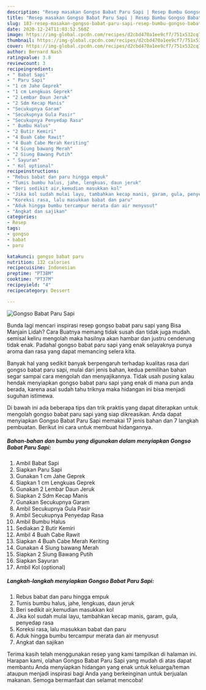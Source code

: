 ```yaml
---
description: "Resep masakan Gongso Babat Paru Sapi | Resep Bumbu Gongso Babat Paru Sapi Yang Mudah Dan Praktis"
title: "Resep masakan Gongso Babat Paru Sapi | Resep Bumbu Gongso Babat Paru Sapi Yang Mudah Dan Praktis"
slug: 183-resep-masakan-gongso-babat-paru-sapi-resep-bumbu-gongso-babat-paru-sapi-yang-mudah-dan-praktis
date: 2020-12-24T11:03:52.560Z
image: https://img-global.cpcdn.com/recipes/d2cbd470a1ee9cf7/751x532cq70/gongso-babat-paru-sapi-foto-resep-utama.jpg
thumbnail: https://img-global.cpcdn.com/recipes/d2cbd470a1ee9cf7/751x532cq70/gongso-babat-paru-sapi-foto-resep-utama.jpg
cover: https://img-global.cpcdn.com/recipes/d2cbd470a1ee9cf7/751x532cq70/gongso-babat-paru-sapi-foto-resep-utama.jpg
author: Bernard Nash
ratingvalue: 3.8
reviewcount: 3
recipeingredient:
- " Babat Sapi"
- " Paru Sapi"
- "1 cm Jahe Geprek"
- "1 cm Lengkuas Geprek"
- "2 Lembar Daun Jeruk"
- "2 Sdm Kecap Manis"
- "Secukupnya Garam"
- "Secukupnya Gula Pasir"
- "Secukupnya Penyedap Rasa"
- " Bumbu Halus"
- "2 Butir Kemiri"
- "4 Buah Cabe Rawit"
- "4 Buah Cabe Merah Keriting"
- "4 Siung bawang Merah"
- "2 Siung Bawang Putih"
- " Sayuran"
- " Kol optional"
recipeinstructions:
- "Rebus babat dan paru hingga empuk"
- "Tumis bumbu halus, jahe, lengkuas, daun jeruk"
- "Beri sedikit air,kemudian masukkan kol"
- "Jika kol sudah mulai layu, tambahkan kecap manis, garam, gula, penyedap rasa"
- "Koreksi rasa, lalu masukkan babat dan paru"
- "Aduk hingga bumbu tercampur merata dan air menyusut"
- "Angkat dan sajikan"
categories:
- Resep
tags:
- gongso
- babat
- paru

katakunci: gongso babat paru 
nutrition: 132 calories
recipecuisine: Indonesian
preptime: "PT38M"
cooktime: "PT37M"
recipeyield: "4"
recipecategory: Dessert

---
```



![Gongso Babat Paru Sapi](https://img-global.cpcdn.com/recipes/d2cbd470a1ee9cf7/751x532cq70/gongso-babat-paru-sapi-foto-resep-utama.jpg)

Bunda lagi mencari inspirasi resep gongso babat paru sapi yang Bisa Manjain Lidah? Cara Buatnya memang tidak susah dan tidak juga mudah. semisal keliru mengolah maka hasilnya akan hambar dan justru cenderung tidak enak. Padahal gongso babat paru sapi yang enak selayaknya punya aroma dan rasa yang dapat memancing selera kita.



Banyak hal yang sedikit banyak berpengaruh terhadap kualitas rasa dari gongso babat paru sapi, mulai dari jenis bahan, kedua pemilihan bahan segar sampai cara mengolah dan menyajikannya. Tidak usah pusing kalau hendak menyiapkan gongso babat paru sapi yang enak di mana pun anda berada, karena asal sudah tahu triknya maka hidangan ini bisa menjadi suguhan istimewa.


Di bawah ini ada beberapa tips dan trik praktis yang dapat diterapkan untuk mengolah gongso babat paru sapi yang siap dikreasikan. Anda dapat menyiapkan Gongso Babat Paru Sapi memakai 17 jenis bahan dan 7 langkah pembuatan. Berikut ini cara untuk membuat hidangannya.

<!--inarticleads1-->

##### Bahan-bahan dan bumbu yang digunakan dalam menyiapkan Gongso Babat Paru Sapi:

1. Ambil  Babat Sapi
1. Siapkan  Paru Sapi
1. Gunakan 1 cm Jahe Geprek
1. Siapkan 1 cm Lengkuas Geprek
1. Gunakan 2 Lembar Daun Jeruk
1. Siapkan 2 Sdm Kecap Manis
1. Gunakan Secukupnya Garam
1. Ambil Secukupnya Gula Pasir
1. Ambil Secukupnya Penyedap Rasa
1. Ambil  Bumbu Halus
1. Sediakan 2 Butir Kemiri
1. Ambil 4 Buah Cabe Rawit
1. Siapkan 4 Buah Cabe Merah Keriting
1. Gunakan 4 Siung bawang Merah
1. Siapkan 2 Siung Bawang Putih
1. Siapkan  Sayuran
1. Ambil  Kol (optional)




<!--inarticleads2-->

##### Langkah-langkah menyiapkan Gongso Babat Paru Sapi:

1. Rebus babat dan paru hingga empuk
1. Tumis bumbu halus, jahe, lengkuas, daun jeruk
1. Beri sedikit air,kemudian masukkan kol
1. Jika kol sudah mulai layu, tambahkan kecap manis, garam, gula, penyedap rasa
1. Koreksi rasa, lalu masukkan babat dan paru
1. Aduk hingga bumbu tercampur merata dan air menyusut
1. Angkat dan sajikan




Terima kasih telah menggunakan resep yang kami tampilkan di halaman ini. Harapan kami, olahan Gongso Babat Paru Sapi yang mudah di atas dapat membantu Anda menyiapkan hidangan yang enak untuk keluarga/teman ataupun menjadi inspirasi bagi Anda yang berkeinginan untuk berjualan makanan. Semoga bermanfaat dan selamat mencoba!
